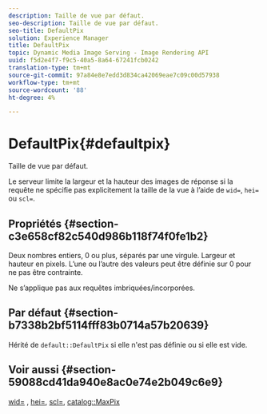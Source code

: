 ```yaml
---
description: Taille de vue par défaut.
seo-description: Taille de vue par défaut.
seo-title: DefaultPix
solution: Experience Manager
title: DefaultPix
topic: Dynamic Media Image Serving - Image Rendering API
uuid: f5d2e4f7-f9c5-40a5-8a64-67241fcb0242
translation-type: tm+mt
source-git-commit: 97a84e8e7edd3d834ca42069eae7c09c00d57938
workflow-type: tm+mt
source-wordcount: '88'
ht-degree: 4%

---
```



# DefaultPix{#defaultpix}

Taille de vue par défaut.

Le serveur limite la largeur et la hauteur des images de réponse si la requête ne spécifie pas explicitement la taille de la vue à l’aide de `wid=`, `hei=` ou `scl=`.

## Propriétés {#section-c3e658cf82c540d986b118f74f0fe1b2}

Deux nombres entiers, 0 ou plus, séparés par une virgule. Largeur et hauteur en pixels. L’une ou l’autre des valeurs peut être définie sur 0 pour ne pas être contrainte.

Ne s’applique pas aux requêtes imbriquées/incorporées.

## Par défaut {#section-b7338b2bf5114fff83b0714a57b20639}

Hérité de `default::DefaultPix` si elle n&#39;est pas définie ou si elle est vide.

## Voir aussi {#section-59088cd41da940e8ac0e74e2b049c6e9}

[wid=](../../../../../is-api/http-ref/image-serving-api-ref/c-http-protocol-reference/c-command-reference/r-is-http-wid.md#reference-bfeadcb67bf4485f851eb21345527e47) ,  [hei=](../../../../../is-api/http-ref/image-serving-api-ref/c-http-protocol-reference/c-command-reference/r-is-http-hei.md#reference-6d6f556ccc0e4b98a815e8a5c1944a96),  [scl=](../../../../../is-api/http-ref/image-serving-api-ref/c-http-protocol-reference/c-command-reference/r-scl.md#reference-b2a74e493d0d407e98fe350551ba3fcc),  [catalog::MaxPix](../../../../../is-api/image-catalog/image-serving-api-ref/c-image-catalog-reference/c-attributes-reference/r-maxpix.md#reference-e167d396ac794079ba8b5e6eb16eeda5)

